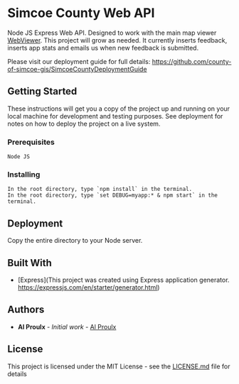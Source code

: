 # Simcoe County Web API

Node JS Express Web API. Designed to work with the main map viewer [WebViewer](https://github.com/county-of-simcoe-gis/SimcoeCountyWebViewer). This project will grow as needed. It currently inserts feedback, inserts app stats and emails us when new feedback is submitted.

Please visit our deployment guide for full details: https://github.com/county-of-simcoe-gis/SimcoeCountyDeploymentGuide

## Getting Started

These instructions will get you a copy of the project up and running on your local machine for development and testing purposes. See deployment for notes on how to deploy the project on a live system.

### Prerequisites

```
Node JS
```

### Installing

```
In the root directory, type `npm install` in the terminal.
In the root directory, type `set DEBUG=myapp:* & npm start` in the terminal.
```

## Deployment

Copy the entire directory to your Node server.

## Built With

- [Express](This project was created using Express application generator. https://expressjs.com/en/starter/generator.html)

## Authors

- **Al Proulx** - _Initial work_ - [Al Proulx](https://github.com/iquitwow)

## License

This project is licensed under the MIT License - see the [LICENSE.md](LICENSE.md) file for details
